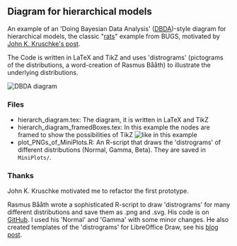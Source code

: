 ## Diagram for hierarchical models

An example of an 'Doing Bayesian Data Analysis' ([DBDA](http://www.indiana.edu/~kruschke/DoingBayesianDataAnalysis/))-style diagram for hierarchical models, the classic "[rats](http://www.mrc-bsu.cam.ac.uk/bugs/documentation/exampVol1/node3.html)" example from BUGS, motivated by [John K. Kruschke's post](http://doingbayesiandataanalysis.blogspot.ch/2013/10/diagrams-for-hierarchical-models-we.html).

The Code is written in LaTeX and TikZ and uses 'distrograms' (pictograms of the distributions, a word-creation of Rasmus Bååth) to illustrate the underlying distributions.

![DBDA diagram](https://raw.github.com/tinu-schneider/DBDA_hierach_diagram/master/Example.png)


### Files
* hierarch_diagram.tex: The diagram, it is written in LaTeX and TikZ
* hierarch_diagram_framedBoxes.tex: In this example the nodes are framed to show the possibilities of TikZ ![like in this example](https://raw.github.com/tinu-schneider/DBDA_hierach_diagram/master/framed_node.png)
* plot_PNGs_of_MiniPlots.R: An R-script that draws the 'distrograms' of  different distributions (Normal, Gamma, Beta). They are saved in `MiniPlots/`. 

###  Thanks

John K. Kruschke motivated me to refactor the first prototype. 

Rasmus Bååth wrote a sophisticated R-script to draw 'distrograms' for many different distributions and save them as .png and .svg. His code is on [GitHub](https://github.com/rasmusab/distribution_diagrams). I used his 'Normal' and 'Gamma' with some minor changes. 
He also created templates of the 'distrograms' for  LibreOffice Draw, see his [blog post](http://www.sumsar.net/blog/2013/10/diy-kruschke-style-diagrams/).






